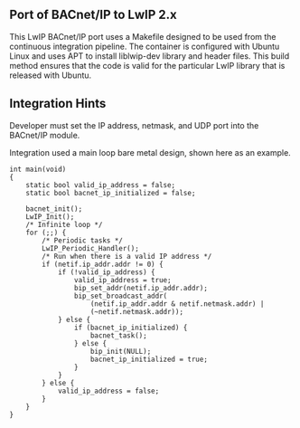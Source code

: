 ## Port of BACnet/IP to LwIP 2.x

This LwIP BACnet/IP port uses a Makefile designed to be used from
the continuous integration pipeline. The container is configured with 
Ubuntu Linux and uses APT to install liblwip-dev library and header files.
This build method ensures that the code is valid for the particular LwIP 
library that is released with Ubuntu.

## Integration Hints

Developer must set the IP address, netmask, and UDP port into the BACnet/IP module.

Integration used a main loop bare metal design, shown here as an example.

    int main(void)
    {
        static bool valid_ip_address = false;
        static bool bacnet_ip_initialized = false;

        bacnet_init();
        LwIP_Init();
        /* Infinite loop */
        for (;;) {
            /* Periodic tasks */
            LwIP_Periodic_Handler();
            /* Run when there is a valid IP address */
            if (netif.ip_addr.addr != 0) {
                if (!valid_ip_address) {
                    valid_ip_address = true;
                    bip_set_addr(netif.ip_addr.addr);
                    bip_set_broadcast_addr(
                        (netif.ip_addr.addr & netif.netmask.addr) |
                        (~netif.netmask.addr));
                } else {
                    if (bacnet_ip_initialized) {
                        bacnet_task();
                    } else {
                        bip_init(NULL);
                        bacnet_ip_initialized = true;
                    }
                }
            } else {
                valid_ip_address = false;
            }
        }
    }
